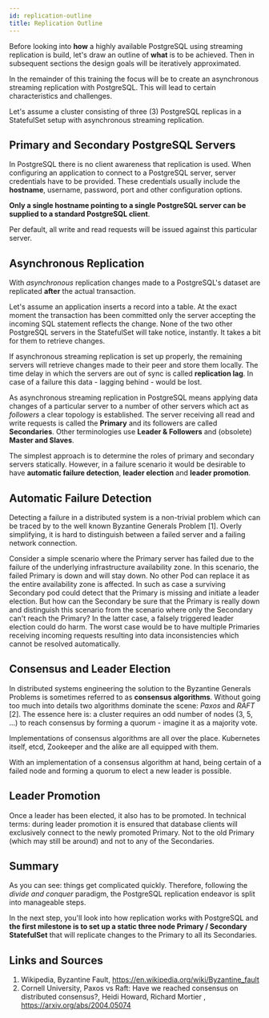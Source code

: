 ```yaml
---
id: replication-outline
title: Replication Outline
---
```


Before looking into **how** a highly available PostgreSQL using streaming replication is build, let's draw an outline of **what** is to be achieved. Then in subsequent sections the design goals will be iteratively approximated.

In the remainder of this training the focus will be to create an asynchronous streaming replication with PostgreSQL. This will lead to certain characteristics and challenges.

Let's assume a cluster consisting of three (3) PostgreSQL replicas in a StatefulSet setup with asynchronous streaming replication.

## Primary and Secondary PostgreSQL Servers

In PostgreSQL there is no client awareness that replication is used. When configuring an application to connect to a PostgreSQL server, server credentials have to be provided. These credentials usually include the **hostname**, username, password, port and other configuration options.

**Only a single hostname pointing to a single PostgreSQL server can be supplied to a standard PostgreSQL client**.

Per default, all write and read requests will be issued against this particular server. 

## Asynchronous Replication

With *asynchronous* replication changes made to a PostgreSQL's dataset are replicated **after** the actual transaction.

Let's assume an application inserts a record into a table. At the exact moment the transaction has been committed only the server accepting the incoming SQL statement reflects the change. None of the two other PostgreSQL servers in the StatefulSet will take notice, instantly. It takes a bit for them to retrieve changes.

If asynchronous streaming replication is set up properly, the remaining servers will retrieve changes made to their peer and store them locally. The time delay in which the servers are out of sync is called **replication lag**. In case of a failure this data - lagging behind - would be lost.

As asynchronous streaming replication in PostgreSQL means applying data changes of a particular server to a number of other servers which act as *followers* a clear topology is established. The server receiving all read and write requests is called the **Primary** and its followers are called **Secondaries**. Other terminologies use **Leader & Followers** and (obsolete) **Master and Slaves**.

The simplest approach is to determine the roles of primary and secondary servers statically. However, in a failure scenario it would be desirable to have **automatic failure detection**, **leader election** and **leader promotion**.

## Automatic Failure Detection

Detecting a failure in a distributed system is a non-trivial problem which can be traced by to the well known Byzantine Generals Problem [1]. Overly simplifying, it is hard to distinguish between a failed server and a failing network connection.

Consider a simple scenario where the Primary server has failed due to the failure of the underlying infrastructure availability zone. In this scenario, the failed Primary is down and will stay down. No other Pod can replace it as the entire availability zone is affected.
In such as case a surviving Secondary pod could detect that the Primary is missing and initiate a leader election. But how can the Secondary be sure that the Primary is really down and distinguish this scenario from the scenario where only the Secondary can't reach the Primary? In the latter case, a falsely triggered leader election could do harm. The worst case would be to have multiple Primaries receiving incoming requests resulting into data inconsistencies which cannot be resolved automatically.

## Consensus and Leader Election

In distributed systems engineering the solution to the Byzantine Generals Problems is sometimes referred to as **consensus algorithms**. Without going too much into details two algorithms dominate the scene: *Paxos* and *RAFT* [2]. The essence here is: a cluster requires an odd number of nodes (3, 5, ...) to reach consensus by forming a quorum - imagine it as a majority vote.

Implementations of consensus algorithms are all over the place. Kubernetes itself, etcd, Zookeeper and the alike are all equipped with them.

With an implementation of a consensus algorithm at hand, being certain of a failed node and forming a quorum to elect a new leader is possible.

## Leader Promotion

Once a leader has been elected, it also has to be promoted. In technical terms: during leader promotion it is ensured that database clients will exclusively connect to the newly promoted Primary. Not to the old Primary (which may still be around) and not to any of the Secondaries.

## Summary

As you can see: things get complicated quickly. Therefore, following the *divide and conquer* paradigm, the PostgreSQL replication endeavor is split into manageable steps.

In the next step, you'll look into how replication works with PostgreSQL and **the first milestone is to set up a static three node Primary / Secondary StatefulSet** that will replicate changes to the Primary to all its Secondaries.

## Links and Sources
1. Wikipedia, Byzantine Fault, https://en.wikipedia.org/wiki/Byzantine_fault
2. Cornell University, Paxos vs Raft: Have we reached consensus on distributed consensus?, Heidi Howard, Richard Mortier
, https://arxiv.org/abs/2004.05074

